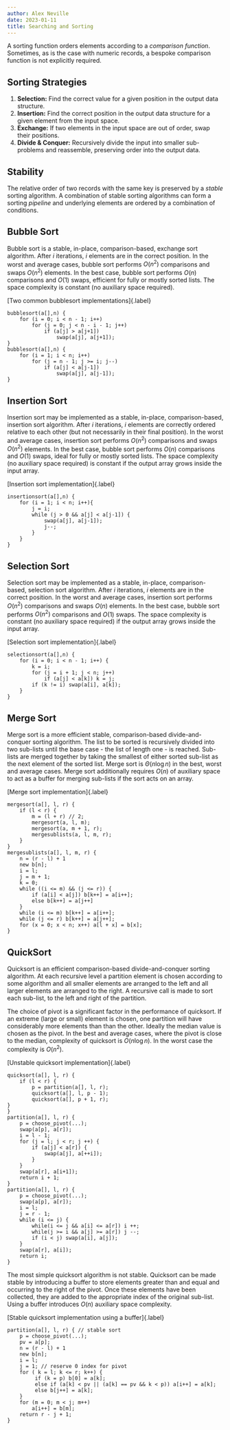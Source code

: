 ```yaml
---
author: Alex Neville
date: 2023-01-11
title: Searching and Sorting
---
```


A sorting function orders elements according to a _comparison function_.
Sometimes, as is the case with numeric records, a bespoke comparison
function is not explicitly required.

## Sorting Strategies

1.  **Selection:** Find the correct value for a given position in the
    output data structure.
2.  **Insertion:** Find the correct position in the output data
    structure for a given element from the input space.
3.  **Exchange:** If two elements in the input space are out of order,
    swap their positions.
4.  **Divide & Conquer:** Recursively divide the input into smaller
    sub-problems and reassemble, preserving order into the output data.

## Stability

The relative order of two records with the same key is preserved by a
_stable_ sorting algorithm. A combination of stable sorting algorithms
can form a sorting _pipeline_ and underlying elements are ordered by a
combination of conditions.

## Bubble Sort

Bubble sort is a stable, in-place, comparison-based, exchange sort
algorithm. After $i$ iterations, $i$ elements are in the correct
position. In the worst and average cases, bubble sort performs $O(n^2)$
comparisons and swaps $O(n^2)$ elements. In the best case, bubble sort
performs $O(n)$ comparisons and $O(1)$ swaps, efficient for fully or
mostly sorted lists. The space complexity is constant (no auxiliary
space required).

<div>

[Two common bubblesort implementations]{.label}

```{.text}
bubblesort(a[],n) {
    for (i = 0; i < n - 1; i++)
        for (j = 0; j < n - i - 1; j++)
            if (a[j] > a[j+1])
                swap(a[j], a[j+1]);
}
bubblesort(a[],n) {
    for (i = 1; i < n; i++)
        for (j = n - 1; j >= i; j--)
            if (a[j] < a[j-1])
                swap(a[j], a[j-1]);
}
```

</div>

## Insertion Sort

Insertion sort may be implemented as a stable, in-place,
comparison-based, insertion sort algorithm. After $i$ iterations, $i$
elements are correctly ordered relative to each other (but not
necessarily in their final position). In the worst and average cases,
insertion sort performs $O(n^2)$ comparisons and swaps $O(n^2)$
elements. In the best case, bubble sort performs $O(n)$ comparisons and
$O(1)$ swaps, ideal for fully or mostly sorted lists. The space
complexity (no auxiliary space required) is constant if the output array
grows inside the input array.

<div>

[Insertion sort implementation]{.label}

```{.text}
insertionsort(a[],n) {
    for (i = 1; i < n; i++){
        j = i;
        while (j > 0 && a[j] < a[j-1]) {
            swap(a[j], a[j-1]);
            j--;
        }
    }
}
```

</div>

## Selection Sort

Selection sort may be implemented as a stable, in-place,
comparison-based, selection sort algorithm. After $i$ iterations, $i$
elements are in the correct position. In the worst and average cases,
insertion sort performs $O(n^2)$ comparisons and swaps $O(n)$ elements.
In the best case, bubble sort performs $O(n^2)$ comparisons and $O(1)$
swaps. The space complexity is constant (no auxiliary space required) if
the output array grows inside the input array.

<div>

[Selection sort implementation]{.label}

```{.text}
selectionsort(a[],n) {
    for (i = 0; i < n - 1; i++) {
        k = i;
        for (j = i + 1; j < n; j++)
            if (a[j] < a[k]) k = j;
        if (k != i) swap(a[i], a[k]);
    }
}
```

</div>

## Merge Sort

Merge sort is a more efficient stable, comparison-based
divide-and-conquer sorting algorithm. The list to be sorted is
recursively divided into two sub-lists until the base case - the list of
length one - is reached. Sub-lists are merged together by taking the
smallest of either sorted sub-list as the next element of the sorted
list. Merge sort is $\Theta(n \log n)$ in the best, worst and average
cases. Merge sort additionally requires $O(n)$ of auxiliary space to act
as a buffer for merging sub-lists if the sort acts on an array.

<div>

[Merge sort implementation]{.label}

```{.text}
mergesort(a[], l, r) {
    if (l < r) {
        m = (l + r) // 2;
        mergesort(a, l, m);
        mergesort(a, m + 1, r);
        mergesublists(a, l, m, r);
    }
}
mergesublists(a[], l, m, r) {
    n = (r - l) + 1
    new b[n];
    i = l;
    j = m + 1;
    k = 0;
    while ((i <= m) && (j <= r)) {
        if (a[i] < a[j]) b[k++] = a[i++];
        else b[k++] = a[j++]
    }
    while (i <= m) b[k++] = a[i++];
    while (j <= r) b[k++] = a[j++];
    for (x = 0; x < n; x++) a[l + x] = b[x];
}
```

</div>

## QuickSort

Quicksort is an efficient comparison-based divide-and-conquer sorting
algorithm. At each recursive level a partition element is chosen
according to some algorithm and all smaller elements are arranged to the
left and all larger elements are arranged to the right. A recursive call
is made to sort each sub-list, to the left and right of the partition.

The choice of pivot is a significant factor in the performance of
quicksort. If an extreme (large or small) element is chosen, one
partition will have considerably more elements than than the other.
Ideally the median value is chosen as the pivot. In the best and average
cases, where the pivot is close to the median, complexity of quicksort
is $O(n \log n)$. In the worst case the complexity is $O(n^2)$.

<div>

[Unstable quicksort implementation]{.label}

```{.text}
quicksort(a[], l, r) {
    if (l < r) {
        p = partition(a[], l, r);
        quicksort(a[], l, p - 1);
        quicksort(a[], p + 1, r);
}
}
partition(a[], l, r) {
    p = choose_pivot(...);
    swap(a[p], a[r]);
    i = l - 1;
    for (j = l; j < r; j ++) {
        if (a[j] < a[r]) {
            swap(a[j], a[++i]);
        }
    }
    swap(a[r], a[i+1]);
    return i + 1;
}
partition(a[], l, r) {
    p = choose_pivot(...);
    swap(a[p], a[r]);
    i = l;
    j = r - 1;
    while (i <= j) {
        while(i <= j && a[i] <= a[r]) i ++;
        while(j >= i && a[j] >= a[r]) j --;
        if (i < j) swap(a[i], a[j]);
    }
    swap(a[r], a[i]);
    return i;
}
```

</div>

The most simple quicksort algorithm is not stable. Quicksort can be made
stable by introducing a buffer to store elements greater than and equal
and occurring to the right of the pivot. Once these elements have been
collected, they are added to the appropriate index of the original
sub-list. Using a buffer introduces $O(n)$ auxiliary space complexity.

<div>

[Stable quicksort implementation using a buffer]{.label}

```{.text}
partition(a[], l, r) { // stable sort
    p = choose_pivot(...);
    pv = a[p];
    n = (r - l) + 1
    new b[n];
    i = l;
    j = 1; // reserve 0 index for pivot
    for ( k = l; k <= r; k++) {
         if (k = p) b[0] = a[k];
         else if (a[k] < pv || (a[k] == pv && k < p)) a[i++] = a[k];
         else b[j++] = a[k];
    }
    for (m = 0; m < j; m++)
        a[i++] = b[m];
    return r - j + 1;
}
```

</div>
